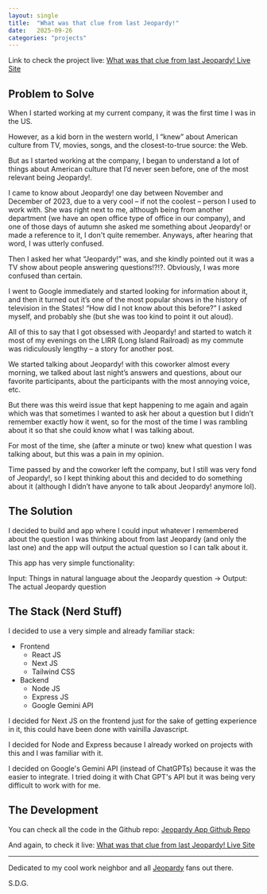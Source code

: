 ```yaml
---
layout: single
title:  "What was that clue from last Jeopardy!"
date:   2025-09-26
categories: "projects"
---
```


Link to check the project live:
[What was that clue from last Jeopardy! Live Site](https://jeopardy-clue-finder.vercel.app)

## Problem to Solve
When I started working at my current company, it was the first time I was in the US.

However, as a kid born in the western world, I “knew” about American culture from TV, movies, songs, and the closest-to-true source: the Web.

But as I started working at the company, I began to understand a lot of things about American culture that I’d never seen before, one of the most relevant being Jeopardy!.

I came to know about Jeopardy! one day between November and December of 2023, due to a very cool – if not the coolest – person I used to work with. She was right next to me, although being from another department (we have an open office type of office in our company), and one of those days of autumn she asked me something about Jeopardy! or made a reference to it, I don't quite remember. Anyways, after hearing that word, I was utterly confused.

Then I asked her what “Jeopardy!” was, and she kindly pointed out it was a TV show about people answering questions!?!?. Obviously, I was more confused than certain.

I went to Google immediately and started looking for information about it, and then it turned out it’s one of the most popular shows in the history of television in the States! 
“How did I not know about this before?” I asked myself, and probably she (but she was too kind to point it out aloud).

All of this to say that I got obsessed with Jeopardy! and started to watch it most of my evenings on the LIRR (Long Island Railroad) as my commute was ridiculously lengthy – a story for another post.

We started talking about Jeopardy! with this coworker almost every morning, we talked about last night’s answers and questions, about our favorite participants, about the participants with the most annoying voice, etc.

But there was this weird issue that kept happening to me again and again which was that sometimes I wanted to ask her about a question but I didn’t remember exactly how it went, so for the most of the time I was rambling about it so that she could know what I was talking about.

For most of the time, she (after a minute or two) knew what question I was talking about, but this was a pain in my opinion.

Time passed by and the coworker left the company, but I still was very fond of Jeopardy!, so I kept thinking about this and decided to do something about it (although I didn’t have anyone to talk about Jeopardy! anymore lol).

## The Solution

I decided to build and app where I could input whatever I remembered about the question I was thinking about from last Jeopardy (and only the last one) and the app will output the actual question so I can talk about it.

This app has very simple functionality:

Input: Things in natural language about the Jeopardy question -> Output: The actual Jeopardy question

## The Stack (Nerd Stuff)

I decided to use a very simple and already familiar stack:
- Frontend
  - React JS
  - Next JS
  - Tailwind CSS
- Backend
  - Node JS
  - Express JS
  - Google Gemini API

I decided for Next JS on the frontend just for the sake of getting experience in it, this could have been done with vainilla Javascript.

I decided for Node and Express because I already worked on projects with this and I was familiar with it.

I decided on Google's Gemini API (instead of ChatGPTs) because it was the easier to integrate. I tried doing it with Chat GPT's API but it was being very difficult to work with for me.

## The Development

You can check all the code in the Github repo: 
[Jeopardy App Github Repo](https://github.com/tony-coder-18/What-was-that-Jeopardy-clue-from-last-night)

And again, to check it live: 
[What was that clue from last Jeopardy! Live Site](https://jeopardy-clue-finder.vercel.app)

--- 

Dedicated to my cool work neighbor and all [Jeopardy](https://www.jeopardy.com/watch) fans out there.

S.D.G.